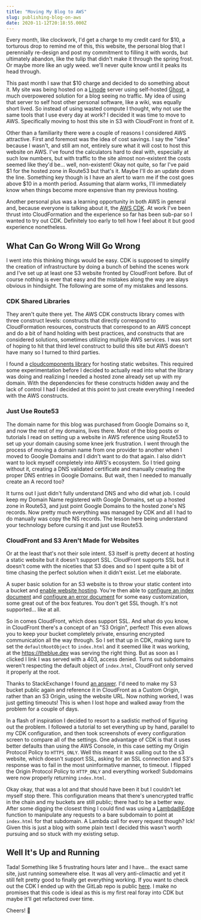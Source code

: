 ```yaml
---
title: "Moving My Blog to AWS"
slug: publishing-blog-on-aws
date: 2020-11-12T20:18:55.000Z
---
```


Every month, like clockwork, I'd get a charge to my credit card for $10, a torturous drop to remind me of this, this website, the personal blog that I perennially re-design and post my commitment to filling it with words, but ultimately abandon, like the tulip that didn't make it through the spring frost. Or maybe more like an ugly weed. we'll never quite know until it peaks its head through.

This past month I saw that $10 charge and decided to do something about it. My site was being hosted on a [Linode](https://www.linode.com) server using self-hosted [Ghost](https://ghost.org), a much overpowered solution for a blog seeing no traffic. My idea of using that server to self host other personal software, like a wiki, was equally short lived. So instead of using wasted compute I thought, why not use the same tools that I use every day at work? I decided it was time to move to AWS. Specifically moving to host this site in S3 with CloudFront in front of it.

Other than a familiarity there were a couple of reasons I considered AWS attractive. First and foremost was the idea of cost savings. I say the "idea" because I wasn't, and still am not, entirely sure what it will cost to host this website on AWS. I've found the calculators hard to deal with, especially at such low numbers, but with traffic to the site almost non-existent the costs seemed like they'd be... well, non-existent! Okay not quite, so far I've paid $1 for the hosted zone in Route53 but that's it. Maybe I'll do an update down the line. Something key though is I have an alert to warn me if the cost goes above $10 in a month period. Assuming that alarm works, I'll immediately know when things become more expensive than my previous hosting.

Another personal plus was a learning opportunity in both AWS in general and, because everyone is talking about it, the [AWS CDK](https://docs.aws.amazon.com/cdk/latest/guide/home.html). At work I've been thrust into CloudFormation and the experience so far has been sub-par so I wanted to try out CDK. Definitely too early to tell how I feel about it but good experience nonetheless.

## What Can Go Wrong Will Go Wrong

I went into this thinking things would be easy. CDK is supposed to simplify the creation of infrastructure by doing a bunch of behind the scenes work and I've set up at least one S3 website fronted by CloudFront before. But of course nothing is ever that easy and the mistakes along the way are alays obvious in hindsight. The following are some of my mistakes and lessons.

### CDK Shared Libraries

They aren't quite there yet. The AWS CDK constructs library comes with three construct levels: constructs that directly correspond to CloudFormation resources, constructs that correspond to an AWS concept and do a bit of hand holding with best practices, and constructs that are considered solutions, sometimes utilizing multiple AWS services. I was sort of hoping to hit that third level construct to build this site but AWS doesn't have many so I turned to third parties.

I found a [cloudcomponents library](https://github.com/cloudcomponents/cdk-constructs/tree/master/packages/cdk-static-website) for hosting static websites. This required some experimentation before I decided to actually read into what the library was doing and realizing I needed a hosted zone already set up with my domain. With the dependencies for these constructs hidden away and the lack of control I had I decided at this point to just create everything I needed with the AWS constructs.

### Just Use Route53

The domain name for this blog was purchased from Google Domains so it, and now the rest of my domains, lives there. Most of the blog posts or tutorials I read on setting up a website in AWS reference using Route53 to set up your domain causing some knee jerk frustration. I went through the process of moving a domain name from one provider to another when I moved to Google Domains and I didn't want to do that again. I also didn't want to lock myself completely into AWS's ecosystem. So I tried going without it, creating a DNS validated certificate and manually creating the proper DNS entries in Google Domains. But wait, then I needed to manually create an A record too?

It turns out I just didn't fully understand DNS and who did what job. I could keep my Domain Name registered with Google Domains, set up a hosted zone in Route53, and just point Google Domains to the hosted zone's NS records. Now pretty much everything was managed by CDK and all I had to do manually was copy the NS records. The lesson here being understand your technology before cursing it and just use Route53.

### CloudFront and S3 Aren't Made for Websites

Or at the least that's not their sole intent. S3 itself is pretty decent at hosting a static website but it doesn't support SSL. CloudFront supports SSL but it doesn't come with the niceties that S3 does and so I spent quite a bit of time chasing the perfect solution when it didn't exist. Let me elaborate.

A super basic solution for an S3 website is to throw your static content into a bucket and [enable website hosting](https://docs.aws.amazon.com/AmazonS3/latest/dev/EnableWebsiteHosting.html). You're then able to [configure an index document](https://docs.aws.amazon.com/AmazonS3/latest/dev/IndexDocumentSupport.html) and [configure an error document](https://docs.aws.amazon.com/AmazonS3/latest/dev/CustomErrorDocSupport.html) for some easy customization, some great out of the box features. You don't get SSL though. It's not supported... like at all.

So in comes CloudFront, which does support SSL. And what do you know, in CloudFront there's a concept of an "S3 Origin", perfect! This even allows you to keep your bucket completely private, ensuring encrypted communication all the way through. So I set that up in CDK, making sure to set the `defaultRootObject` to `index.html` and it seemed like it was working, at the https://theblue.dev was serving the right thing. But as soon as I clicked I link I was served with a 403, access denied. Turns out subdomains weren't respecting the default object of `index.html`, CloudFront only served it properly at the root.

Thanks to StackExchange I found [an answer](https://serverfault.com/a/776143). I'd need to make my S3 bucket public again and reference it in CloudFront as a Custom Origin, rather than an S3 Origin, using the website URL. Now nothing worked, I was just getting timeouts! This is when I lost hope and walked away from the problem for a couple of days.

In a flash of inspiration I decided to resort to a sadistic method of figuring out the problem. I followed a tutorial to set everything up by hand, parallel to my CDK configuration, and then took screenshots of every configuration screen to compare all of the settings. One advantage of CDK is that it uses better defaults than using the AWS Console, in this case setting my Origin Protocol Policy to `HTTPS_ONLY`. Well this meant it was calling out to the s3 website, which doesn't support SSL, asking for an SSL connection and S3's response was to fail in the most uninformative manner, to timeout. I flipped the Origin Protocol Policy to `HTTP_ONLY` and everything worked! Subdomains were now properly returning `index.html`.

Okay okay, that was a lot and that should have been it but I couldn't let myself stop there. This configuration means that there's unencrypted traffic in the chain and my buckets are still public; there had to be a better way. After some digging the closest thing I could find was using a [Lambda@Edge](https://docs.aws.amazon.com/lambda/latest/dg/lambda-edge.html) function to manipulate any requests to a bare subdomain to point at `index.html` for that subdomain. A Lambda call for every request though? Ick! Given this is just a blog with some plain text I decided this wasn't worth pursuing and so stuck with my existing setup.

## Well It's Up and Running

Tada! Something like 5 frustrating hours later and I have... the exact same site, just running somewhere else. It was all very anti-climactic and yet it still felt pretty good to finally get everything working. If you want to check out the CDK I ended up with the GitLab repo is public [here](https://gitlab.com/mbluemer/personal-site). I make no promises that this code is ideal as this is my first real foray into CDK but maybe it'll get refactored over time.

Cheers! 🍻